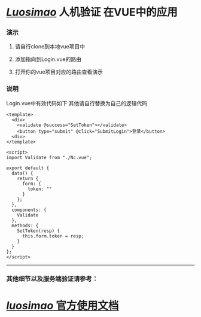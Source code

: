 # [*Luosimao*](https://luosimao.com/service/captcha "Luosimao") 人机验证 在VUE中的应用

### 演示
1. 请自行clone到本地vue项目中

2. 添加指向到Login.vue的路由

3. 打开你的vue项目对应的路由查看演示

### 说明
Login.vue中有效代码如下  其他请自行替换为自己的逻辑代码

```
<template>
  <div>
    <validate @success="SetToken"></validate>
    <button type="submit" @click="SubmitLogin">登录</button>
  <div>
</template>

<script>
import Validate from "./Nc.vue";

export default {
  data() {
    return {
      form: {
        token: ""
      }
    };
  },
  components: {
    Validate
  },
  methods: {
    SetToken(resp) {
      this.form.token = resp;
    }
  }
};
</script>
```

------------

### 其他细节以及服务端验证请参考：

# [*luosimao* 官方使用文档](https://luosimao.com/docs/api/56 "luosimao官方使用文档")
